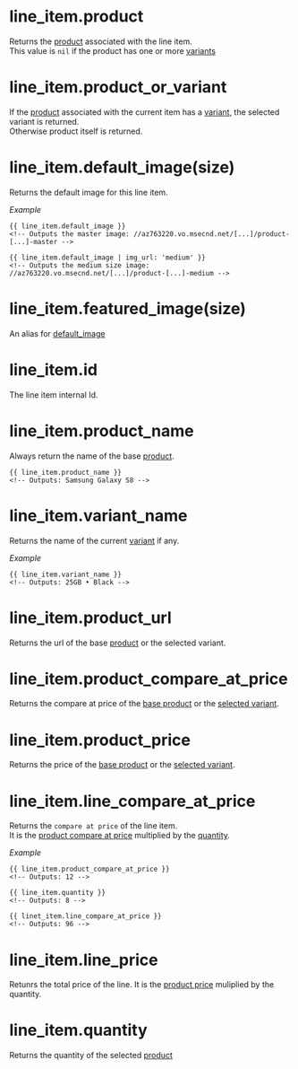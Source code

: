 # line_item.product

Returns the [product](product.md) associated with the line item.  
This value is `nil` if the product has one or more [variants](variant.md)

# line_item.product_or_variant

If the [product](product.md) associated with the current item has a [variant](variant.md), the selected variant is returned.  
Otherwise product itself is returned.

# line_item.default_image(size)

Returns the default image for this line item.

*Example*
```liquid
{{ line_item.default_image }}
<!-- Outputs the master image: //az763220.vo.msecnd.net/[...]/product-[...]-master -->

{{ line_item.default_image | img_url: 'medium' }}
<!-- Outputs the medium size image: //az763220.vo.msecnd.net/[...]/product-[...]-medium -->
```
 
# line_item.featured_image(size)

An alias for [default_image](line-item.md#product.default_image)

# line_item.id

The line item internal Id.

# line_item.product_name

Always return the name of the base [product](product.md).

```liquid
{{ line_item.product_name }}
<!-- Outputs: Samsung Galaxy S8 -->
```

# line_item.variant_name

Returns the name of the current [variant](variant.md) if any.

*Example*

```liquid
{{ line_item.variant_name }}
<!-- Outputs: 25GB • Black -->
```

# line_item.product_url

Returns the url of the base [product](product.md) or the selected variant.

# line_item.product_compare_at_price

Returns the compare at price of the [base product](product.md) or the [selected variant](variant.md).

# line_item.product_price

Returns the price of the [base product](product.md) or the [selected variant](variant.md).

# line_item.line_compare_at_price

Returns the `compare at price` of the line item.  
It is the [product compare at price](line_item.md#line_item.product_compare_at_price) multiplied by the [quantity](line_item.md#line_item.quantity).

*Example*
```liquid
{{ line_item.product_compare_at_price }}
<!-- Outputs: 12 -->

{{ line_item.quantity }}
<!-- Outputs: 8 -->

{{ linet_item.line_compare_at_price }}
<!-- Outputs: 96 -->
```

# line_item.line_price

Retunrs the total price of the line.
It is the [product price](line_item.md#line_item.product_price) muliplied by the quantity.

# line_item.quantity

Returns the quantity of the selected [product](product.md)

